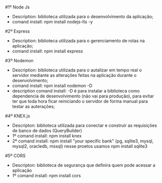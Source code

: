 #1º Node Js

 - Description: biblioteca utilizada para o desenvolvimento da aplicação;
 - comand install: npm install nodejs-lts -y

#2º Express

 - Description: biblioteca utilizada para o gerenciamento de rotas na aplicação; 
 - comand install: npm install express

#3º Nodemon

 - Description: biblioteca utilizada para o autalizar em tempo real o servidor mediante as alterações feitas na aplicação durante o desenvolvimento;  
 - comand install: npm install nodemon -D
 - description comand install: -D é para instalar a biblioteca como dependencia de desenvolvimento (não vai para produção), para evitar ter que toda hora ficar reiniciando o servidor de forma manual para testar as auterações;

#4º KNEX.js

- Descripton: biblioteca utilizada para conectar e construir as requisições de banco de dados (QueryBuilder)
- 1º comand install: npm install knex
- 2º comand install: npm install "your specific bank" (pg, sqlite3, mysql, mysql2, oracledb, mssql) nesse proetos usamos npm install sqlite3


#5º CORS

- Descripton: biblioteca de segurança que definira quem pode acessar a aplicação 
- 1º comand install: npm install cors